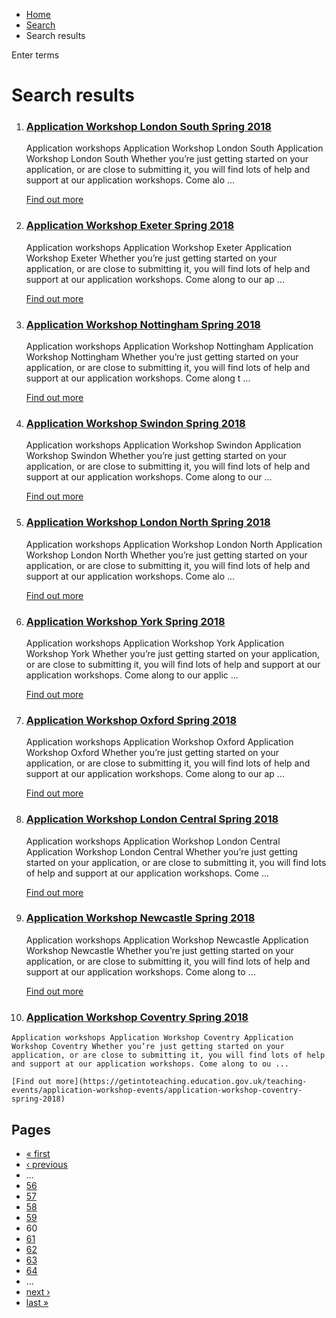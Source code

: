 *   [Home](/)
*   [Search](/search)
*   Search results

Enter terms 

Search results
==============

1.  ### [Application Workshop London South Spring 2018](https://getintoteaching.education.gov.uk/teaching-events/application-workshop-events/application-workshop-london-south-spring-2018)
    
    Application workshops Application Workshop London South Application Workshop London South Whether you’re just getting started on your application, or are close to submitting it, you will find lots of help and support at our application workshops. Come alo ...
    
    [Find out more](https://getintoteaching.education.gov.uk/teaching-events/application-workshop-events/application-workshop-london-south-spring-2018)
    
2.  ### [Application Workshop Exeter Spring 2018](https://getintoteaching.education.gov.uk/teaching-events/application-workshop-events/application-workshop-exeter-spring-2018)
    
    Application workshops Application Workshop Exeter Application Workshop Exeter Whether you’re just getting started on your application, or are close to submitting it, you will find lots of help and support at our application workshops. Come along to our ap ...
    
    [Find out more](https://getintoteaching.education.gov.uk/teaching-events/application-workshop-events/application-workshop-exeter-spring-2018)
    
3.  ### [Application Workshop Nottingham Spring 2018](https://getintoteaching.education.gov.uk/teaching-events/application-workshop-events/application-workshop-nottingham-spring-2018)
    
    Application workshops Application Workshop Nottingham Application Workshop Nottingham Whether you’re just getting started on your application, or are close to submitting it, you will find lots of help and support at our application workshops. Come along t ...
    
    [Find out more](https://getintoteaching.education.gov.uk/teaching-events/application-workshop-events/application-workshop-nottingham-spring-2018)
    
4.  ### [Application Workshop Swindon Spring 2018](https://getintoteaching.education.gov.uk/teaching-events/application-workshop-events/application-workshop-swindon-spring-2018)
    
    Application workshops Application Workshop Swindon Application Workshop Swindon Whether you’re just getting started on your application, or are close to submitting it, you will find lots of help and support at our application workshops. Come along to our ...
    
    [Find out more](https://getintoteaching.education.gov.uk/teaching-events/application-workshop-events/application-workshop-swindon-spring-2018)
    
5.  ### [Application Workshop London North Spring 2018](https://getintoteaching.education.gov.uk/teaching-events/application-workshop-events/application-workshop-london-north-spring-2018)
    
    Application workshops Application Workshop London North Application Workshop London North Whether you’re just getting started on your application, or are close to submitting it, you will find lots of help and support at our application workshops. Come alo ...
    
    [Find out more](https://getintoteaching.education.gov.uk/teaching-events/application-workshop-events/application-workshop-london-north-spring-2018)
    
6.  ### [Application Workshop York Spring 2018](https://getintoteaching.education.gov.uk/teaching-events/application-workshop-events/application-workshop-york-spring-2018)
    
    Application workshops Application Workshop York Application Workshop York Whether you’re just getting started on your application, or are close to submitting it, you will find lots of help and support at our application workshops. Come along to our applic ...
    
    [Find out more](https://getintoteaching.education.gov.uk/teaching-events/application-workshop-events/application-workshop-york-spring-2018)
    
7.  ### [Application Workshop Oxford Spring 2018](https://getintoteaching.education.gov.uk/teaching-events/application-workshop-events/application-workshop-oxford-spring-2018)
    
    Application workshops Application Workshop Oxford Application Workshop Oxford Whether you’re just getting started on your application, or are close to submitting it, you will find lots of help and support at our application workshops. Come along to our ap ...
    
    [Find out more](https://getintoteaching.education.gov.uk/teaching-events/application-workshop-events/application-workshop-oxford-spring-2018)
    
8.  ### [Application Workshop London Central Spring 2018](https://getintoteaching.education.gov.uk/teaching-events/application-workshop-events/application-workshop-london-central-spring-2018)
    
    Application workshops Application Workshop London Central Application Workshop London Central Whether you’re just getting started on your application, or are close to submitting it, you will find lots of help and support at our application workshops. Come ...
    
    [Find out more](https://getintoteaching.education.gov.uk/teaching-events/application-workshop-events/application-workshop-london-central-spring-2018)
    
9.  ### [Application Workshop Newcastle Spring 2018](https://getintoteaching.education.gov.uk/teaching-events/application-workshop-events/application-workshop-newcastle-spring-2018)
    
    Application workshops Application Workshop Newcastle Application Workshop Newcastle Whether you’re just getting started on your application, or are close to submitting it, you will find lots of help and support at our application workshops. Come along to ...
    
    [Find out more](https://getintoteaching.education.gov.uk/teaching-events/application-workshop-events/application-workshop-newcastle-spring-2018)
    
10.  ### [Application Workshop Coventry Spring 2018](https://getintoteaching.education.gov.uk/teaching-events/application-workshop-events/application-workshop-coventry-spring-2018)
    
    Application workshops Application Workshop Coventry Application Workshop Coventry Whether you’re just getting started on your application, or are close to submitting it, you will find lots of help and support at our application workshops. Come along to ou ...
    
    [Find out more](https://getintoteaching.education.gov.uk/teaching-events/application-workshop-events/application-workshop-coventry-spring-2018)
    

Pages
-----

*   [« first](/search/site "Go to first page")
*   [‹ previous](/search/site?page=58 "Go to previous page")
*   …
*   [56](/search/site?page=55 "Go to page 56")
*   [57](/search/site?page=56 "Go to page 57")
*   [58](/search/site?page=57 "Go to page 58")
*   [59](/search/site?page=58 "Go to page 59")
*   60
*   [61](/search/site?page=60 "Go to page 61")
*   [62](/search/site?page=61 "Go to page 62")
*   [63](/search/site?page=62 "Go to page 63")
*   [64](/search/site?page=63 "Go to page 64")
*   …
*   [next ›](/search/site?page=60 "Go to next page")
*   [last »](/search/site?page=1032 "Go to last page")
